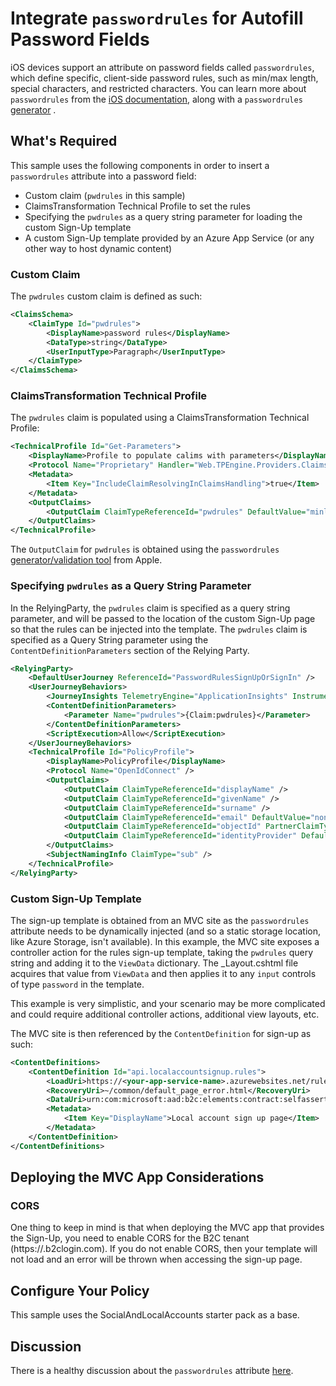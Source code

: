 # Integrate `passwordrules` for Autofill Password Fields

iOS devices support an attribute on password fields called `passwordrules`, which define specific, client-side password rules, such as min/max length, special characters, and restricted characters. You can learn more about `passwordrules` from the [iOS documentation](https://developer.apple.com/documentation/security/password_autofill/customizing_password_autofill_rules), along with a `passwordrules` [generator](https://developer.apple.com/password-rules/) .

## What's Required

This sample uses the following components in order to insert a `passwordrules` attribute into a password field:

- Custom claim (`pwdrules` in this sample)
- ClaimsTransformation Technical Profile to set the rules
- Specifying the `pwdrules` as a query string parameter for loading the custom Sign-Up template
- A custom Sign-Up template provided by an Azure App Service (or any other way to host dynamic content)


### Custom Claim

The `pwdrules` custom claim is defined as such:

```xml
<ClaimsSchema>
    <ClaimType Id="pwdrules">
        <DisplayName>password rules</DisplayName>
        <DataType>string</DataType>
        <UserInputType>Paragraph</UserInputType>
    </ClaimType>
</ClaimsSchema>
```

### ClaimsTransformation Technical Profile

The `pwdrules` claim is populated using a ClaimsTransformation Technical Profile:

```xml
<TechnicalProfile Id="Get-Parameters">
    <DisplayName>Profile to populate calims with parameters</DisplayName>
    <Protocol Name="Proprietary" Handler="Web.TPEngine.Providers.ClaimsTransformationProtocolProvider, Web.TPEngine, Version=1.0.0.0, Culture=neutral, PublicKeyToken=null" />
    <Metadata>
        <Item Key="IncludeClaimResolvingInClaimsHandling">true</Item>
    </Metadata>
    <OutputClaims>
        <OutputClaim ClaimTypeReferenceId="pwdrules" DefaultValue="minlength: 20; maxlength: 100; required: lower; required: upper; required: digit; required: [-];" AlwaysUseDefaultValue="true"/>
    </OutputClaims>
</TechnicalProfile>
```

The `OutputClaim` for `pwdrules` is obtained using the `passwordrules` [generator/validation tool](https://developer.apple.com/password-rules/) from Apple.


### Specifying `pwdrules` as a Query String Parameter

In the RelyingParty, the `pwdrules` claim is specified as a query string parameter, and will be passed to the location of the custom Sign-Up page so that the rules can be injected into the template. The `pwdrules` claim is specified as a Query String parameter using the `ContentDefinitionParameters` section of the Relying Party.

```xml
<RelyingParty>
    <DefaultUserJourney ReferenceId="PasswordRulesSignUpOrSignIn" />
    <UserJourneyBehaviors>
        <JourneyInsights TelemetryEngine="ApplicationInsights" InstrumentationKey="{Settings:AppInsightsKey}" DeveloperMode="true" ClientEnabled="false" ServerEnabled="true" TelemetryVersion="1.0.0" />
        <ContentDefinitionParameters>
            <Parameter Name="pwdrules">{Claim:pwdrules}</Parameter>
        </ContentDefinitionParameters>
        <ScriptExecution>Allow</ScriptExecution>
    </UserJourneyBehaviors>
    <TechnicalProfile Id="PolicyProfile">
        <DisplayName>PolicyProfile</DisplayName>
        <Protocol Name="OpenIdConnect" />
        <OutputClaims>
            <OutputClaim ClaimTypeReferenceId="displayName" />
            <OutputClaim ClaimTypeReferenceId="givenName" />
            <OutputClaim ClaimTypeReferenceId="surname" />
            <OutputClaim ClaimTypeReferenceId="email" DefaultValue="none" />
            <OutputClaim ClaimTypeReferenceId="objectId" PartnerClaimType="sub"/>
            <OutputClaim ClaimTypeReferenceId="identityProvider" DefaultValue="local" />
        </OutputClaims>
        <SubjectNamingInfo ClaimType="sub" />
    </TechnicalProfile>
</RelyingParty>
```

### Custom Sign-Up Template

The sign-up template is obtained from an MVC site as the `passwordrules` attribute needs to be dynamically injected (and so a static storage location, like Azure Storage, isn't available). In this example, the MVC site exposes a controller action for the rules sign-up template, taking the `pwdrules` query string and adding it to the `ViewData` dictionary. The _Layout.cshtml file acquires that value from `ViewData` and then applies it to any `input` controls of type `password` in the template.

This example is very simplistic, and your scenario may be more complicated and could require additional controller actions, additional view layouts, etc.

The MVC site is then referenced by the `ContentDefinition` for sign-up as such:

```xml
<ContentDefinitions>
    <ContentDefinition Id="api.localaccountsignup.rules">
        <LoadUri>https://<your-app-service-name>.azurewebsites.net/rules</LoadUri>
        <RecoveryUri>~/common/default_page_error.html</RecoveryUri>
        <DataUri>urn:com:microsoft:aad:b2c:elements:contract:selfasserted:2.1.10</DataUri>
        <Metadata>
            <Item Key="DisplayName">Local account sign up page</Item>
        </Metadata>
    </ContentDefinition>
</ContentDefinitions>
```

## Deploying the MVC App Considerations

### CORS
One thing to keep in mind is that when deploying the MVC app that provides the Sign-Up, you need to enable CORS for the B2C tenant (https://<your-tenant>.b2clogin.com). If you do not enable CORS, then your template will not load and an error will be thrown when accessing the sign-up page.

## Configure Your Policy

This sample uses the SocialAndLocalAccounts starter pack as a base.


## Discussion

There is a healthy discussion about the `passwordrules` attribute [here](https://github.com/whatwg/html/issues/3518).